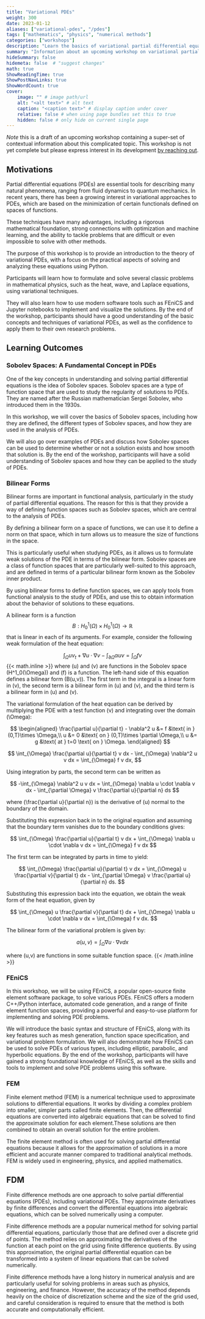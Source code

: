 ```yaml
---
title: "Variational PDEs"
weight: 300
date: 2023-01-12
aliases: ["variational-pdes", "/pdes"]
tags: ["mathematics", "physics", "numerical methods"]
categories: ["workshops"]
description: "Learn the basics of variational partial differential equations and their numerical solution. Understand the connection between functionals, the Euler-Lagrange equation, and PDEs. Gain familiarity with variational methods and the finite element method for the numerical solution of PDEs."
summary: "Information about an upcoming workshop on variational partial differential equations."
hideSummary: false
hidemeta: false  # "suggest changes"
math: true
ShowReadingTime: true
ShowPostNavLinks: true
ShowWordCount: true
cover:
    image: "" # image path/url
    alt: "<alt text>" # alt text
    caption: "<caption text>" # display caption under cover
    relative: false # when using page bundles set this to true
    hidden: false # only hide on current single page
---
```


_Note_ this is a draft of an upcoming workshop containing a super-set of contextual information about this complicated topic. This workshop is not yet complete but please express interest in its development [by reaching out](/contact).

## Motivations
Partial differential equations (PDEs) are essential tools for describing many natural phenomena, ranging from fluid dynamics to quantum mechanics.
In recent years, there has been a growing interest in variational approaches to PDEs, which are based on the minimization of certain functionals defined on spaces of functions.

These techniques have many advantages, including a rigorous mathematical foundation, strong connections with optimization and machine learning, and the ability to tackle problems that are difficult or even impossible to solve with other methods.

The purpose of this workshop is to provide an introduction to the theory of variational PDEs, with a focus on the practical aspects of solving and analyzing these equations using Python.

Participants will learn how to formulate and solve several classic problems in mathematical physics, such as the heat, wave, and Laplace equations, using variational techniques.

They will also learn how to use modern software tools such as FEniCS and Jupyter notebooks to implement and visualize the solutions. By the end of the workshop, participants should have a good understanding of the basic concepts and techniques of variational PDEs, as well as the confidence to apply them to their own research problems.

## Learning Outcomes

###  Sobolev Spaces: A Fundamental Concept in PDEs
One of the key concepts in understanding and solving partial differential equations is the idea of Sobolev spaces.
Sobolev spaces are a type of function space that are used to study the regularity of solutions to PDEs.
They are named after the Russian mathematician Sergei Sobolev, who introduced them in the 1930s.

In this workshop, we will cover the basics of Sobolev spaces, including how they are defined, the different types of Sobolev spaces, and how they are used in the analysis of PDEs.

We will also go over examples of PDEs and discuss how Sobolev spaces can be used to determine whether or not a solution exists and how smooth that solution is. By the end of the workshop, participants will have a solid understanding of Sobolev spaces and how they can be applied to the study of PDEs.


### Bilinear Forms
Bilinear forms are important in functional analysis, particularly in the study of partial differential equations.
The reason for this is that they provide a way of defining function spaces such as Sobolev spaces, which are central to the analysis of PDEs.

By defining a bilinear form on a space of functions, we can use it to define a norm on that space, which in turn allows us to measure the size of functions in the space. 

This is particularly useful when studying PDEs, as it allows us to formulate weak solutions of the PDE in terms of the bilinear form. Sobolev spaces are a class of function spaces that are particularly well-suited to this approach, and are defined in terms of a particular bilinear form known as the Sobolev inner product.

By using bilinear forms to define function spaces, we can apply tools from functional analysis to the study of PDEs, and use this to obtain information about the behavior of solutions to these equations.


A bilinear form is a function $$B:H^1_0(\Omega) \times H^1_0(\Omega) \rightarrow \mathbb{R}$$ that is linear in each of its arguments. For example, consider the following weak formulation of the heat equation:

$$\int_\Omega u v_t + \nabla u \cdot \nabla v - \int_{\partial \Omega} \alpha u v = \int_\Omega f v$$
{{< math.inline >}}
where \(u\) and \(v\) are functions in the Sobolev space \(H^1_0(\Omega)\) and \(f\) is a function. The left-hand side of this equation defines a bilinear form \(B(u,v)\). The first term in the integral is a linear form in \(v\), the second term is a bilinear form in \(u\) and \(v\), and the third term is a bilinear form in \(u\) and \(v\).


The variational formulation of the heat equation can be derived by multiplying the PDE with a test function \(v\) and integrating over the domain \(\Omega\):

$$
\begin{aligned}
\frac{\partial u}{\partial t} - \nabla^2 u &= f &\text{ in } (0,T)\times \Omega,\\
u &= 0 &\text{ on } (0,T)\times \partial \Omega,\\
u &= g &\text{ at } t=0 \text{ on } \Omega.
\end{aligned}
$$

$$
\int_{\Omega} \frac{\partial u}{\partial t} v dx - \int_{\Omega} \nabla^2 u v dx = \int_{\Omega} f v dx,
$$

Using integration by parts, the second term can be written as

$$
-\int_{\Omega} \nabla^2 u v dx = \int_{\Omega} \nabla u \cdot \nabla v dx - \int_{\partial \Omega} v \frac{\partial u}{\partial n} ds
$$

where \(\frac{\partial u}{\partial n}\) is the derivative of \(u\) normal to the boundary of the domain. 

Substituting this expression back in to the original equation and assuming that the boundary term vanishes due to the boundary conditions gives:

$$
\int_{\Omega} \frac{\partial u}{\partial t} v dx + \int_{\Omega} \nabla u \cdot \nabla v dx = \int_{\Omega} f v dx
$$

The first term can be integrated by parts in time to yield:

$$
\int_{\Omega} \frac{\partial u}{\partial t} v dx = \int_{\Omega} u \frac{\partial v}{\partial t} dx - \int_{\partial \Omega} v \frac{\partial u}{\partial n} ds.
$$

Substituting this expression back into the equation, we obtain the weak form of the heat equation, given by

$$
\int_{\Omega} u \frac{\partial v}{\partial t} dx + \int_{\Omega} \nabla u \cdot \nabla v dx = \int_{\Omega} f v dx.
$$

The bilinear form of the variational problem is given by:

$$
a(u,v) = \int_{\Omega} \nabla u \cdot \nabla v dx
$$

where \(u,v\) are functions in some suitable function space. 
{{< /math.inline >}}
### FEniCS
In this workshop, we will be using FEniCS, a popular open-source finite element software package, to solve various PDEs.
FEniCS offers a modern C++/Python interface, automated code generation, and a range of finite element function spaces, providing a powerful and easy-to-use platform for implementing and solving PDE problems. 

We will introduce the basic syntax and structure of FEniCS, along with its key features such as mesh generation, function space specification, and variational problem formulation.
We will also demonstrate how FEniCS can be used to solve PDEs of various types, including elliptic, parabolic, and hyperbolic equations.
By the end of the workshop, participants will have gained a strong foundational knowledge of FEniCS, as well as the skills and tools to implement and solve PDE problems using this software.


### FEM

Finite element method (FEM) is a numerical technique used to approximate solutions to differential equations. It works by dividing a complex problem into smaller, simpler parts called finite elements. Then, the differential equations are converted into algebraic equations that can be solved to find the approximate solution for each element.These solutions are then combined to obtain an overall solution for the entire problem.

The finite element method is often used for solving partial differential equations because it allows for the approximation of solutions in a more efficient and accurate manner compared to traditional analytical methods. FEM is widely used in engineering, physics, and applied mathematics.

## FDM

Finite difference methods are one approach to solve partial differential equations (PDEs), including variational PDEs. They approximate derivatives by finite differences and convert the differential equations into algebraic equations, which can be solved numerically using a computer.

Finite difference methods are a popular numerical method for solving partial differential equations, particularly those that are defined over a discrete grid of points. The method relies on approximating the derivatives of the function at each point on the grid using finite difference quotients. By using this approximation, the original partial differential equation can be transformed into a system of linear equations that can be solved numerically. 

Finite difference methods have a long history in numerical analysis and are particularly useful for solving problems in areas such as physics, engineering, and finance. However, the accuracy of the method depends heavily on the choice of discretization scheme and the size of the grid used, and careful consideration is required to ensure that the method is both accurate and computationally efficient.